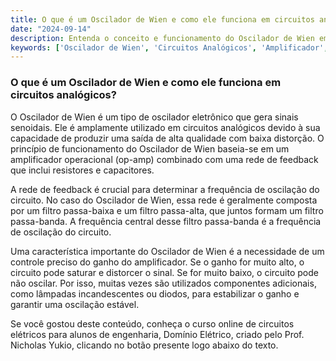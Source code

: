 ```yaml
---
title: O que é um Oscilador de Wien e como ele funciona em circuitos analógicos?
date: "2024-09-14"
description: Entenda o conceito e funcionamento do Oscilador de Wien em circuitos analógicos.
keywords: ['Oscilador de Wien', 'Circuitos Analógicos', 'Amplificador', 'Resposta em Frequência']
---
```


### O que é um Oscilador de Wien e como ele funciona em circuitos analógicos?

O Oscilador de Wien é um tipo de oscilador eletrônico que gera sinais senoidais. Ele é amplamente utilizado em circuitos analógicos devido à sua capacidade de produzir uma saída de alta qualidade com baixa distorção. O princípio de funcionamento do Oscilador de Wien baseia-se em um amplificador operacional (op-amp) combinado com uma rede de feedback que inclui resistores e capacitores.

A rede de feedback é crucial para determinar a frequência de oscilação do circuito. No caso do Oscilador de Wien, essa rede é geralmente composta por um filtro passa-baixa e um filtro passa-alta, que juntos formam um filtro passa-banda. A frequência central desse filtro passa-banda é a frequência de oscilação do circuito.

Uma característica importante do Oscilador de Wien é a necessidade de um controle preciso do ganho do amplificador. Se o ganho for muito alto, o circuito pode saturar e distorcer o sinal. Se for muito baixo, o circuito pode não oscilar. Por isso, muitas vezes são utilizados componentes adicionais, como lâmpadas incandescentes ou diodos, para estabilizar o ganho e garantir uma oscilação estável.

Se você gostou deste conteúdo, conheça o curso online de circuitos elétricos para alunos de engenharia, Domínio Elétrico, criado pelo Prof. Nicholas Yukio, clicando no botão presente logo abaixo do texto.
